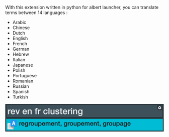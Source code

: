 With this extension written in python for albert launcher, you can translate terms between 14 languages :
* Arabic
* Chinese
* Dutch
* English
* French
* German
* Hebrew
* Italian
* Japanese
* Polish
* Portuguese
* Romanian
* Russian
* Spanish
* Turkish

![example](https://github.com/gitadum/reverso_albert/blob/master/reverso-albert.png?raw=true)
